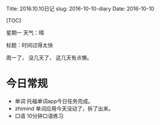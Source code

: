 Title: 2016.10.10日记
slug: 2016-10-10-diary
Date: 2016-10-10

[TOC]

星期一 天气：晴

标题：时间过得太快

周一了， 没几天了， 这几天有点懒。

# 今日常规

- 单词 托福单词app今日任务完成。
- zhimind 单词应用今天没动了，拆了出来。
- 口语 10分钟口语练习

